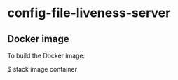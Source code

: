 # config-file-liveness-server

## Docker image

To build the Docker image:

  $ stack image container
